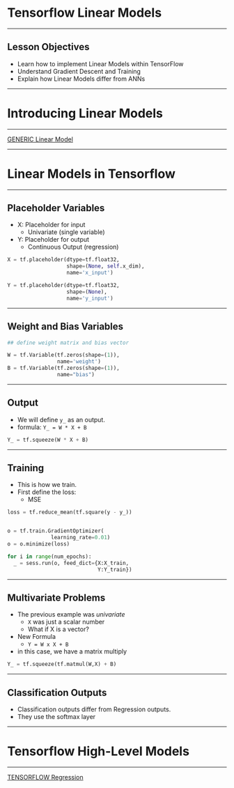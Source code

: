 # Tensorflow Linear Models
---


## Lesson Objectives

 * Learn how to implement Linear Models within TensorFlow
 * Understand Gradient Descent and Training
 * Explain how Linear Models differ from ANNs

---

# Introducing Linear Models

---

[GENERIC Linear Model](../generic/DL-Linear.md)

---

# Linear Models in Tensorflow

---

## Placeholder Variables

 * X: Placeholder for input
   - Univariate (single variable)
 * Y: Placeholder for output
   - Continuous Output (regression)

```python
X = tf.placeholder(dtype=tf.float32,
                   shape=(None, self.x_dim),
                   name='x_input')

Y = tf.placeholder(dtype=tf.float32,
                   shape=(None),
                   name='y_input')
```

---

## Weight and Bias Variables
 

```python
## define weight matrix and bias vector

W = tf.Variable(tf.zeros(shape=(1)),
                name='weight')
B = tf.Variable(tf.zeros(shape=(1)), 
                name="bias")

```

---

## Output

 * We will define `y_` as an output.
 * formula: `Y_ = W * X + B`

```python
Y_ = tf.squeeze(W * X + B)
```

---

## Training 

 * This is how we train.
 * First define the loss:
   - MSE  

```python
loss = tf.reduce_mean(tf.square(y - y_))


o = tf.train.GradientOptimizer(
              learning_rate=0.01)
o = o.minimize(loss)

for i in range(num_epochs):
  _ = sess.run(o, feed_dict={X:X_train,
                             Y:Y_train})
```

---

## Multivariate Problems

 * The previous example was *univariate*
   - `X` was just a scalar number
   - What if X is a vector?
 * New Formula
   - `Y = W x X + B`
 * in this case, we have a matrix multiply

```python
Y_ = tf.squeeze(tf.matmul(W,X) + B)
```

---

## Classification Outputs

 * Classification outputs differ from Regression outputs.
 * They use the softmax layer

---
# Tensorflow High-Level Models

---

[TENSORFLOW Regression](./TENSORFLOW-Regression.md)
